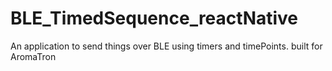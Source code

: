 # BLE_TimedSequence_reactNative
An application to send things over BLE using timers and timePoints. built for AromaTron
